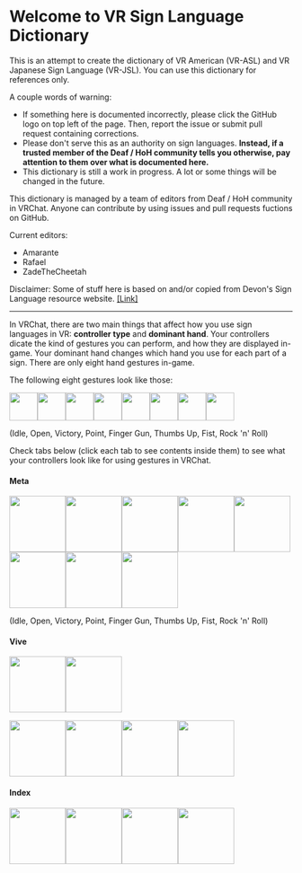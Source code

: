# Welcome to VR Sign Language Dictionary

This is an attempt to create the dictionary of VR American (VR-ASL) and VR Japanese Sign Language (VR-JSL). You can use this dictionary for references only.

A couple words of warning:

* If something here is documented incorrectly, please click the GitHub logo on top left of the page. Then, report the issue or submit pull request containing corrections.
* Please don't serve this as an authority on sign languages. **Instead, if a trusted member of the Deaf / HoH community tells you otherwise, pay attention to them over what is documented here.**
* This dictionary is still a work in progress. A lot or some things will be changed in the future.

This dictionary is managed by a team of editors from Deaf / HoH community in VRChat. Anyone can contribute by using issues and pull requests fuctions on GitHub.

Current editors:

* Amarante
* Rafael
* ZadeTheCheetah

Disclaimer: Some of stuff here is based on and/or copied from Devon's Sign Language resource website. [[Link]](https://vrsl.withdevon.xyz)

---

In VRChat, there are two main things that affect how you use sign languages in VR: **controller type** and **dominant hand**. Your controllers dicate the kind of gestures you can perform, and how they are displayed in-game. Your dominant hand changes which hand you use for each part of a sign. There are only eight hand gestures in-game.

The following eight gestures look like those:

<img src="VRSignLanguageDictionary/assets/images/idle_right.png" height="50" /><img src="VRSignLanguageDictionary/assets/images/openhand_right.png" height="50" /><img src="VRSignLanguageDictionary/assets/images/victory_right.png" height="50" /><img src="VRSignLanguageDictionary/assets/images/point_right.png" height="50" /><img src="VRSignLanguageDictionary/assets/images/fingergun_right.png" height="50" /><img src="VRSignLanguageDictionary/assets/images/thumbsup_right.png" height="50" /><img src="VRSignLanguageDictionary/assets/images/fist_right.png" height="50" /><img src="VRSignLanguageDictionary/assets/images/rocknroll_right.png" height="50" />

(Idle, Open, Victory, Point, Finger Gun, Thumbs Up, Fist, Rock 'n' Roll)

Check tabs below (click each tab to see contents inside them) to see what your controllers look like for using gestures in VRChat.

<!-- tabs:start -->

#### **Meta**

<img src="VRSignLanguageDictionary/assets/images/idle-meta-right.png" height="100" /><img src="VRSignLanguageDictionary/assets/images/openhand-meta-right.png" height="100" /><img src="VRSignLanguageDictionary/assets/images/victory-meta-right.png" height="100" /><img src="VRSignLanguageDictionary/assets/images/point-meta-right.png" height="100" /><img src="VRSignLanguageDictionary/assets/images/fingergun-meta-right.png" height="100" /><img src="VRSignLanguageDictionary/assets/images/thumbsup-meta-right.png" height="100" /><img src="VRSignLanguageDictionary/assets/images/fist-meta-right.png" height="100" /><img src="VRSignLanguageDictionary/assets/images/rocknroll-meta-right.png" height="100" />

(Idle, Open, Victory, Point, Finger Gun, Thumbs Up, Fist, Rock 'n' Roll)

#### **Vive**

<img src="VRSignLanguageDictionary/assets/images/idle_right.png" height="100" /><img src="VRSignLanguageDictionary/assets/images/vive-noinput.png" height="100" />

<img src="VRSignLanguageDictionary/assets/images/vive-gesture-left.png" height="100" /><img src="VRSignLanguageDictionary/assets/images/vive-gesture-right.png" height="100" /><img src="VRSignLanguageDictionary/assets/images/vive-gripgesture-right.png" height="100" /><img src="VRSignLanguageDictionary/assets/images/vive-triggergesture-right.png" height="100" />

#### **Index**

<img src="VRSignLanguageDictionary/assets/images/fist_left.png" height="100" /><img src="VRSignLanguageDictionary/assets/images/fist_right.png" height="100" /><img src="VRSignLanguageDictionary/assets/images/openhand_left.png" height="100" /><img src="VRSignLanguageDictionary/assets/images/openhand_right.png" height="100" />

<!-- tabs:end -->